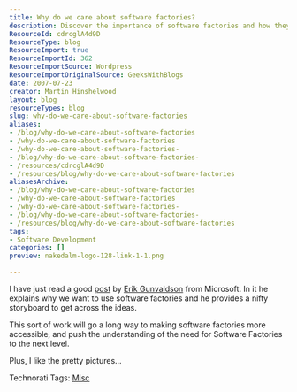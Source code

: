 ```yaml
---
title: Why do we care about software factories?
description: Discover the importance of software factories and how they enhance development practices. Explore insights and visuals that make complex concepts accessible.
ResourceId: cdrcglA4d9D
ResourceType: blog
ResourceImport: true
ResourceImportId: 362
ResourceImportSource: Wordpress
ResourceImportOriginalSource: GeeksWithBlogs
date: 2007-07-23
creator: Martin Hinshelwood
layout: blog
resourceTypes: blog
slug: why-do-we-care-about-software-factories
aliases:
- /blog/why-do-we-care-about-software-factories
- /why-do-we-care-about-software-factories
- /why-do-we-care-about-software-factories-
- /blog/why-do-we-care-about-software-factories-
- /resources/cdrcglA4d9D
- /resources/blog/why-do-we-care-about-software-factories
aliasesArchive:
- /blog/why-do-we-care-about-software-factories
- /why-do-we-care-about-software-factories
- /why-do-we-care-about-software-factories-
- /blog/why-do-we-care-about-software-factories-
- /resources/blog/why-do-we-care-about-software-factories
tags:
- Software Development
categories: []
preview: nakedalm-logo-128-link-1-1.png

---
```

I have just read a good [post](http://blogs.msdn.com/viking/archive/2007/07/20/software-factories-illustrated-storyboard.aspx "Software Factories Illustrated StoryBoard") by [Erik Gunvaldson](http://blogs.msdn.com/viking "Viking quest") from Microsoft. In it he explains why we want to use software factories and he provides a nifty storyboard to get across the ideas.

This sort of work will go a long way to making software factories more accessible, and push the understanding of the need for Software Factories to the next level.

Plus, I like the pretty pictures...

Technorati Tags: [Misc](http://technorati.com/tags/Misc)
